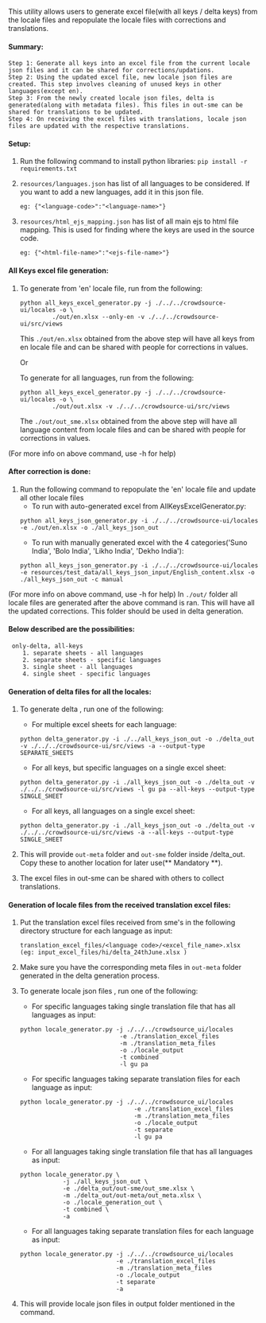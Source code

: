 This utility allows users to generate excel file(with all keys / delta keys) from the locale files and repopulate the locale files with corrections and translations.

#### Summary:
    Step 1: Generate all keys into an excel file from the current locale json files and it can be shared for corrections/updations.
    Step 2: Using the updated excel file, new locale json files are created. This step involves cleaning of unused keys in other languages(except en).
    Step 3: From the newly created locale json files, delta is generated(along with metadata files). This files in out-sme can be shared for translations to be updated.
    Step 4: On receiving the excel files with translations, locale json files are updated with the respective translations.

#### Setup:

1. Run the following command to install python libraries:  `pip install -r requirements.txt`

2. `resources/languages.json` has list of all languages to be considered. If you want to add a new languages, add it in this json file.
    ```
    eg: {"<language-code>":"<language-name>"}
    ```
   
3. `resources/html_ejs_mapping.json` has list of all main ejs to html file mapping. This is used for finding where the keys are used in the source code.
    ```
    eg: {"<html-file-name>":"<ejs-file-name>"}
    ```

#### All Keys excel file generation:

1. To generate from 'en' locale file, run from the following:
   ```
   python all_keys_excel_generator.py -j ./../../crowdsource-ui/locales -o \
            ./out/en.xlsx --only-en -v ./../../crowdsource-ui/src/views
   ```

   This `./out/en.xlsx` obtained from the above step will have all keys from en locale file and can be shared with people for corrections in values.

   Or

   To generate for all languages, run from the following:
   ```
   python all_keys_excel_generator.py -j ./../../crowdsource-ui/locales -o \
            ./out/out.xlsx -v ./../../crowdsource-ui/src/views
   ```

   The `./out/out_sme.xlsx` obtained from the above step will have all language content from locale files and can be shared with people for corrections in values.

(For more info on above command, use -h for help)

#### After correction is done:

1. Run the following command to repopulate the 'en' locale file and update all other locale files
   - To run with auto-generated excel from AllKeysExcelGenerator.py:
   ```
   python all_keys_json_generator.py -i ./../../crowdsource-ui/locales -e ./out/en.xlsx -o ./all_keys_json_out
   ```
   - To run with manually generated excel with the 4 categories('Suno India', 'Bolo India', 'Likho India', 'Dekho India'):
   ```
   python all_keys_json_generator.py -i ./../../crowdsource-ui/locales -e resources/test_data/all_keys_json_input/English_content.xlsx -o ./all_keys_json_out -c manual
   ```

(For more info on above command, use -h for help)
In `./out/` folder all locale files are generated after the above command is ran. This will have all the updated corrections. This folder should be used in delta generation. 

#### Below described are the possibilities:
```
 only-delta, all-keys
    1. separate sheets - all languages
    2. separate sheets - specific languages
    3. single sheet - all languages
    4. single sheet - specific languages
```


#### Generation of delta files for all the locales:

1. To generate delta , run one of the following:

   - For multiple excel sheets for each language:
    
   ```
   python delta_generator.py -i ./../all_keys_json_out -o ./delta_out -v ./../../crowdsource-ui/src/views -a --output-type SEPARATE_SHEETS
   ```
         
   - For all keys, but specific languages on a single excel sheet:
   ```
   python delta_generator.py -i ./all_keys_json_out -o ./delta_out -v ./../../crowdsource-ui/src/views -l gu pa --all-keys --output-type SINGLE_SHEET
   ```
   
   - For all keys, all languages on a single excel sheet:
   
   ```
   python delta_generator.py -i ./all_keys_json_out -o ./delta_out -v ./../../crowdsource-ui/src/views -a --all-keys --output-type SINGLE_SHEET
   ```
   
2. This will provide `out-meta` folder and `out-sme` folder inside /delta_out. Copy these to another location for later use(** Mandatory **).
3. The excel files in out-sme can be shared with others to collect translations.

#### Generation of locale files from the received translation excel files:

1. Put the translation excel files received from sme's in the following directory structure for each language as input:
    ```
    translation_excel_files/<language code>/<excel_file_name>.xlsx  (eg: input_excel_files/hi/delta_24thJune.xlsx )
    ```
2. Make sure you have the corresponding meta files in `out-meta` folder generated in the delta generation process.
3. To generate locale json files , run one of the following:

   - For specific languages taking single translation file that has all languages as input:
   ```
   python locale_generator.py -j ./../../crowdsource_ui/locales 
                               -e ./translation_excel_files 
                               -m ./translation_meta_files 
                               -o ./locale_output 
                               -t combined
                               -l gu pa
   ```
            
   - For specific languages taking separate translation files for each language as input:
   ```
   python locale_generator.py -j ./../../crowdsource_ui/locales 
                                   -e ./translation_excel_files 
                                   -m ./translation_meta_files 
                                   -o ./locale_output 
                                   -t separate
                                   -l gu pa
   ``` 

   - For all languages taking single translation file that has all languages as input:
   ```
   python locale_generator.py \
               -j ./all_keys_json_out \
               -e ./delta_out/out-sme/out_sme.xlsx \
               -m ./delta_out/out-meta/out_meta.xlsx \
               -o ./locale_generation_out \
               -t combined \
               -a
   ```
                                               
   - For all languages taking separate translation files for each language as input:
    ```
    python locale_generator.py -j ./../../crowdsource_ui/locales 
                               -e ./translation_excel_files 
                               -m ./translation_meta_files 
                               -o ./locale_output 
                               -t separate
                               -a
   ```
4. This will provide locale json files in output folder mentioned in the command.

